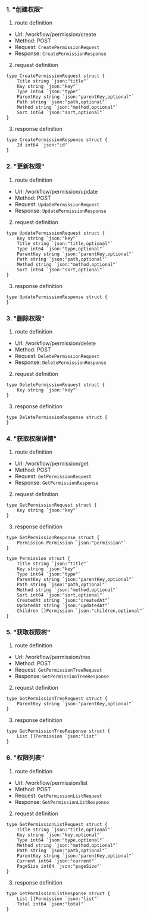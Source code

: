 ### 1. "创建权限"

1. route definition

- Url: /workflow/permission/create
- Method: POST
- Request: `CreatePermissionRequest`
- Response: `CreatePermissionResponse`

2. request definition



```golang
type CreatePermissionRequest struct {
	Title string `json:"title"`
	Key string `json:"key"`
	Type int64 `json:"type"`
	ParentKey string `json:"parentKey,optional"`
	Path string `json:"path,optional"`
	Method string `json:"method,optional"`
	Sort int64 `json:"sort,optional"`
}
```


3. response definition



```golang
type CreatePermissionResponse struct {
	Id int64 `json:"id"`
}
```

### 2. "更新权限"

1. route definition

- Url: /workflow/permission/update
- Method: POST
- Request: `UpdatePermissionRequest`
- Response: `UpdatePermissionResponse`

2. request definition



```golang
type UpdatePermissionRequest struct {
	Key string `json:"key"`
	Title string `json:"title,optional"`
	Type int64 `json:"type,optional"`
	ParentKey string `json:"parentKey,optional"`
	Path string `json:"path,optional"`
	Method string `json:"method,optional"`
	Sort int64 `json:"sort,optional"`
}
```


3. response definition



```golang
type UpdatePermissionResponse struct {
}
```

### 3. "删除权限"

1. route definition

- Url: /workflow/permission/delete
- Method: POST
- Request: `DeletePermissionRequest`
- Response: `DeletePermissionResponse`

2. request definition



```golang
type DeletePermissionRequest struct {
	Key string `json:"key"`
}
```


3. response definition



```golang
type DeletePermissionResponse struct {
}
```

### 4. "获取权限详情"

1. route definition

- Url: /workflow/permission/get
- Method: POST
- Request: `GetPermissionRequest`
- Response: `GetPermissionResponse`

2. request definition



```golang
type GetPermissionRequest struct {
	Key string `json:"key"`
}
```


3. response definition



```golang
type GetPermissionResponse struct {
	Permission Permission `json:"permission"`
}

type Permission struct {
	Title string `json:"title"`
	Key string `json:"key"`
	Type int64 `json:"type"`
	ParentKey string `json:"parentKey,optional"`
	Path string `json:"path,optional"`
	Method string `json:"method,optional"`
	Sort int64 `json:"sort,optional"`
	CreatedAt string `json:"createdAt"`
	UpdatedAt string `json:"updatedAt"`
	Children []Permission `json:"children,optional"`
}
```

### 5. "获取权限树"

1. route definition

- Url: /workflow/permission/tree
- Method: POST
- Request: `GetPermissionTreeRequest`
- Response: `GetPermissionTreeResponse`

2. request definition



```golang
type GetPermissionTreeRequest struct {
	ParentKey string `json:"parentKey,optional"`
}
```


3. response definition



```golang
type GetPermissionTreeResponse struct {
	List []Permission `json:"list"`
}
```

### 6. "权限列表"

1. route definition

- Url: /workflow/permission/list
- Method: POST
- Request: `GetPermissionListRequest`
- Response: `GetPermissionListResponse`

2. request definition



```golang
type GetPermissionListRequest struct {
	Title string `json:"title,optional"`
	Key string `json:"key,optional"`
	Type int64 `json:"type,optional"`
	Method string `json:"method,optional"`
	Path string `json:"path,optional"`
	ParentKey string `json:"parentKey,optional"`
	Current int64 `json:"current"`
	PageSize int64 `json:"pageSize"`
}
```


3. response definition



```golang
type GetPermissionListResponse struct {
	List []Permission `json:"list"`
	Total int64 `json:"total"`
}
```


